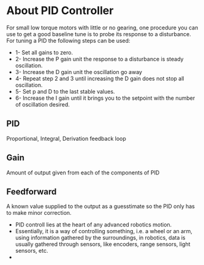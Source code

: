 # About PID Controller

For small low torque motors with little or no gearing, one procedure you can use to get a good baseline tune is to probe its response to a disturbance.
For tuning a PID the following steps can be used:
- 1- Set all gains to zero.
- 2- Increase the P gain unit the response to a disturbance is steady oscillation.
- 3- Increase the D gain unit the oscillation go away 
- 4- Repeat step 2 and 3 until increasing the D gain does not stop all oscillation.
- 5- Set p and D to the last stable values.
- 6- Increase the I gain until it brings you to the setpoint with the number of oscillation desired. 

## PID
  Proportional, Integral, Derivation feedback loop
  
## Gain
 Amount of output given from each of the components of PID

## Feedforward
A known value supplied to the output as a guesstimate so the PID only has to make minor correction.


* PID controll lies at the heart of any advanced robotics motion.
* Essentially, it is a way of controlling something, i.e. a wheel or an arm, using information gathered by the surroundings, in robotics, data is usually gathered through sensors, like encoders, range sensors, light sensors, etc.
* 
<!--stackedit_data:
eyJoaXN0b3J5IjpbMTI4MDQ2MDc4OF19
-->